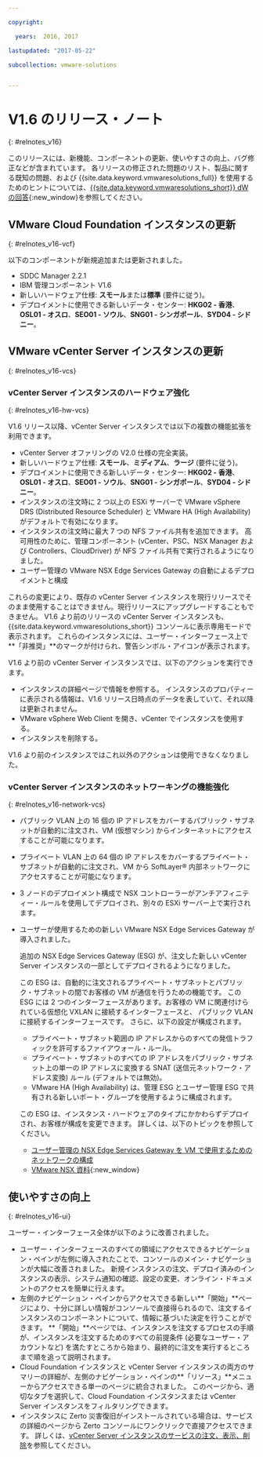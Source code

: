 ```yaml
---

copyright:

  years:  2016, 2017

lastupdated: "2017-05-22"

subcollection: vmware-solutions


---
```


# V1.6 のリリース・ノート
{: #relnotes_v16}

このリリースには、新機能、コンポーネントの更新、使いやすさの向上、バグ修正などが含まれています。 各リリースの修正された問題のリスト、製品に関する既知の問題、および {{site.data.keyword.vmwaresolutions_full}} を使用するためのヒントについては、[{{site.data.keyword.vmwaresolutions_short}} dW の回答](https://developer.ibm.com/answers/topics/cloudvmw/){:new_window}を参照してください。

## VMware Cloud Foundation インスタンスの更新
{: #relnotes_v16-vcf}

以下のコンポーネントが新規追加または更新されました。

*  SDDC Manager 2.2.1
*  IBM 管理コンポーネント V1.6
*  新しいハードウェア仕様: **スモール**または**標準** (要件に従う)。
*  デプロイメントに使用できる新しいデータ・センター: **HKG02 - 香港**、**OSL01 - オスロ**、**SEO01 - ソウル**、**SNG01 - シンガポール**、**SYD04 - シドニー**。

## VMware vCenter Server インスタンスの更新
{: #relnotes_v16-vcs}

### vCenter Server インスタンスのハードウェア強化
{: #relnotes_v16-hw-vcs}

V1.6 リリース以降、vCenter Server インスタンスでは以下の複数の機能拡張を利用できます。

*  vCenter Server オファリングの V2.0 仕様の完全実装。
*  新しいハードウェア仕様: **スモール**、**ミディアム**、**ラージ** (要件に従う)。
*  デプロイメントに使用できる新しいデータ・センター: **HKG02 - 香港**、**OSL01 - オスロ**、**SEO01 - ソウル**、**SNG01 - シンガポール**、**SYD04 - シドニー**。
*  インスタンスの注文時に 2 つ以上の ESXi サーバーで VMware vSphere DRS (Distributed Resource Scheduler) と VMware HA (High Availability) がデフォルトで有効になります。
*  インスタンスの注文時に最大 7 つの NFS ファイル共有を追加できます。 高可用性のために、管理コンポーネント (vCenter、PSC、NSX Manager および Controllers、CloudDriver) が NFS ファイル共有で実行されるようになりました。
*  ユーザー管理の VMware NSX Edge Services Gateway の自動によるデプロイメントと構成

これらの変更により、既存の vCenter Server インスタンスを現行リリースでそのまま使用することはできません。現行リリースにアップグレードすることもできません。 V1.6 より前のリリースの vCenter Server インスタンスも、{{site.data.keyword.vmwaresolutions_short}} コンソールに表示専用モードで表示されます。 これらのインスタンスには、ユーザー・インターフェース上で**「非推奨」**のマークが付けられ、警告シンボル・アイコンが表示されます。

V1.6 より前の vCenter Server インスタンスでは、以下のアクションを実行できます。

*  インスタンスの詳細ページで情報を参照する。 インスタンスのプロパティーに表示される情報は、V1.6 リリース日時点のデータを表していて、それ以降は更新されません。
*  VMware vSphere Web Client を開き、vCenter でインスタンスを使用する。
*  インスタンスを削除する。

V1.6 より前のインスタンスではこれ以外のアクションは使用できなくなりました。

### vCenter Server インスタンスのネットワーキングの機能強化
{: #relnotes_v16-network-vcs}

*  パブリック VLAN 上の 16 個の IP アドレスをカバーするパブリック・サブネットが自動的に注文され、VM (仮想マシン) からインターネットにアクセスすることが可能になります。
*  プライベート VLAN 上の 64 個の IP アドレスをカバーするプライベート・サブネットが自動的に注文され、VM から SoftLayer® 内部ネットワークにアクセスすることが可能になります。
*  3 ノードのデプロイメント構成で NSX コントローラーがアンチアフィニティー・ルールを使用してデプロイされ、別々の ESXi サーバー上で実行されます。
*  ユーザーが使用するための新しい VMware NSX Edge Services Gateway が導入されました。

   追加の NSX Edge Services Gateway (ESG) が、注文した新しい vCenter Server インスタンスの一部としてデプロイされるようになりました。

   この ESG は、自動的に注文されるプライベート・サブネットとパブリック・サブネットの間でお客様の VM が通信を行うための機能です。
   この ESG には  2 つのインターフェースがあります。お客様の VM に関連付けられている仮想化 VXLAN に接続するインターフェースと、
   パブリック VLAN に接続するインターフェースです。 さらに、以下の設定が構成されます。
   *  プライベート・サブネット範囲の IP アドレスからのすべての発信トラフィックを許可するファイアウォール・ルール。
   *  プライベート・サブネットのすべての IP アドレスをパブリック・サブネット上の単一の IP アドレスに変換する SNAT (送信元ネットワーク・アドレス変換) ルール (デフォルトでは無効)。
   * VMware HA (High Availability) は、管理 ESG とユーザー管理 ESG で共有される新しいポート・グループを使用するように構成されます。

   この ESG は、インスタンス・ハードウェアのタイプにかかわらずデプロイされ、お客様が構成を変更できます。 詳しくは、以下のトピックを参照してください。
   *  [ユーザー管理の NSX Edge Services Gateway を VM で使用するためのネットワークの構成](/docs/services/vmwaresolutions/vcenter?topic=vmware-solutions-vc_esg_config)
   *  [VMware NSX 資料](https://pubs.vmware.com/NSX-6/index.jsp?topic=%2Fcom.vmware.nsx.admin.doc%2FGUID-3F96DECE-33FB-43EE-88D7-124A730830A4.html){:new_window}

## 使いやすさの向上
{: #relnotes_v16-ui}

ユーザー・インターフェース全体が以下のように改善されました。

*  ユーザー・インターフェースのすべての領域にアクセスできるナビゲーション・ペインが左側に導入されたことで、コンソールのメイン・ナビゲーションが大幅に改善されました。 新規インスタンスの注文、デプロイ済みのインスタンスの表示、システム通知の確認、設定の変更、オンライン・ドキュメントのアクセスを簡単に行えます。
*  左側のナビゲーション・ペインからアクセスできる新しい**「開始」**ページにより、十分に詳しい情報がコンソールで直接得られるので、注文するインスタンスのコンポーネントについて、情報に基づいた決定を行うことができます。 **「開始」**ページでは、インスタンスを注文するプロセスの手順が、インスタンスを注文するためのすべての前提条件 (必要なユーザー・アカウントなど) を満たすところから始まり、最終的に注文を実行するところまで順を追って説明されます。
*  Cloud Foundation インスタンスと vCenter Server インスタンスの両方のサマリーの詳細が、左側のナビゲーション・ペインの**「リソース」**メニューからアクセスできる単一のページに統合されました。 このページから、適切なタブを選択して、Cloud Foundation インスタンスまたは vCenter Server インスタンスをフィルタリングできます。
* インスタンスに Zerto 災害復旧がインストールされている場合は、サービスの詳細のページから Zerto コンソールにワンクリックで直接アクセスできます。 詳しくは、[vCenter Server インスタンスのサービスの注文、表示、削除](/docs/services/vmwaresolutions/vcenter?topic=vmware-solutions-vc_addingremovingservices)を参照してください。
